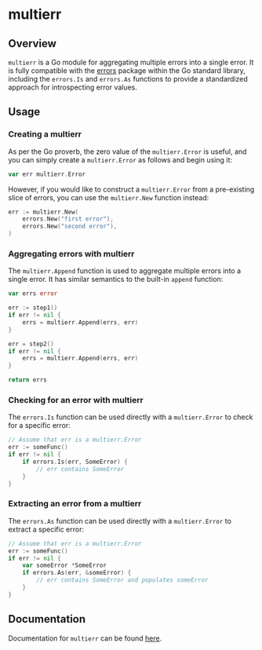# multierr

## Overview

`multierr` is a Go module for aggregating multiple errors into a single error. It is fully 
compatible with the [errors](https://pkg.go.dev/errors) package within the Go standard library, 
including the `errors.Is` and `errors.As` functions to provide a standardized approach for 
introspecting error values.

## Usage

### Creating a multierr

As per the Go proverb, the zero value of the `multierr.Error` is useful, and you can simply create 
a `multierr.Error` as follows and begin using it:

```go
var err multierr.Error
```

However, if you would like to construct a `multierr.Error` from a pre-existing slice of errors, you 
can use the `multierr.New` function instead:

```go
err := multierr.New(
    errors.New("first error"),
    errors.New("second error"),
)
```

### Aggregating errors with multierr

The `multierr.Append` function is used to aggregate multiple errors into a single error. It has 
similar semantics to the built-in `append` function:

```go 
var errs error

err := step1()
if err != nil {
    errs = multierr.Append(errs, err)
}

err = step2()
if err != nil {
    errs = multierr.Append(errs, err)
}

return errs
```

### Checking for an error with multierr

The `errors.Is` function can be used directly with a `multierr.Error` to check for a specific error:

```go
// Assume that err is a multierr.Error
err := someFunc()
if err != nil {
    if errors.Is(err, SomeError) {
        // err contains SomeError
    }
}
```

### Extracting an error from a multierr

The `errors.As` function can be used directly with a `multierr.Error` to extract a specific error:

```go
// Assume that err is a multierr.Error
err := someFunc()
if err != nil {
    var someError *SomeError
    if errors.As(err, &someError) {
        // err contains SomeError and populates someError
    }
}
```

## Documentation

Documentation for `multierr` can be found [here](https://pkg.go.dev/github.com/jordanhasgul/multierr).

